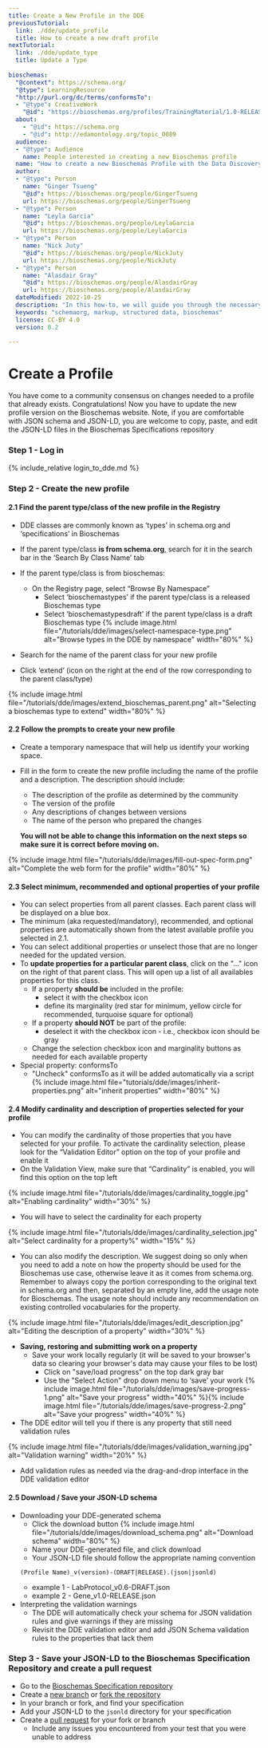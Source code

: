 ```yaml
---
title: Create a New Profile in the DDE
previousTutorial:
  link: ./dde/update_profile
  title: How to create a new draft profile
nextTutorial:
  link: ./dde/update_type
  title: Update a Type
  
bioschemas:
  "@context": https://schema.org/
  "@type": LearningResource
  "http://purl.org/dc/terms/conformsTo":
  - "@type": CreativeWork
    "@id": "https://bioschemas.org/profiles/TrainingMaterial/1.0-RELEASE"
  about:
    - "@id": https://schema.org
    - "@id": http://edamontology.org/topic_0089
  audience:
  - "@type": Audience
    name: People interested in creating a new Bioschemas profile
  name: "How to create a new Bioschemas Profile with the Data Discovery Engine (DDE) Schema Playground"
  author:
  - "@type": Person
    name: "Ginger Tsueng"
    "@id": https://bioschemas.org/people/GingerTsueng
    url: https://bioschemas.org/people/GingerTsueng
  - "@type": Person
    name: "Leyla Garcia"
    "@id": https://bioschemas.org/people/LeylaGarcia
    url: https://bioschemas.org/people/LeylaGarcia
  - "@type": Person
    name: "Nick Juty"
    "@id": https://bioschemas.org/people/NickJuty
    url: https://bioschemas.org/people/NickJuty
  - "@type": Person
    name: "Alasdair Gray"
    "@id": https://bioschemas.org/people/AlasdairGray
    url: https://bioschemas.org/people/AlasdairGray
  dateModified: 2022-10-25
  description: "In this how-to, we will guide you through the necessary steps in order to create a new Bioschemas profile"
  keywords: "schemaorg, markup, structured data, bioschemas"
  license: CC-BY 4.0
  version: 0.2

---
```

# Create a Profile

You have come to a community consensus on changes needed to a profile that already exists. Congratulations! Now you have to update the new profile version on the Bioschemas website. Note, if you are comfortable with JSON schema and JSON-LD, you are welcome to copy, paste, and edit the JSON-LD files in the Bioschemas Specifications repository

### Step 1 - Log in
{% include_relative login_to_dde.md %}

### Step 2 - Create the new profile
#### 2.1 Find the parent type/class of the new profile in the Registry
* DDE classes are commonly known as ‘types’ in schema.org and ‘specifications’ in Bioschemas
* If the parent type/class __is from schema.org__, search for it in the search bar in the ‘Search By Class Name’ tab
* If the parent type/class is from bioschemas:
  * On the Registry page, select “Browse By Namespace”
    * Select ‘bioschemastypes’ if the parent type/class is a released Bioschemas type
    * Select ‘bioschemastypesdraft’ if the parent type/class is a draft Bioschemas type
{% include image.html file="/tutorials/dde/images/select-namespace-type.png" alt="Browse types in the DDE by namespace" width="80%" %}

* Search for the name of the parent class for your new profile
* Click ‘extend’ (icon on the right at the end of the row corresponding to the parent class/type)

{% include image.html file="/tutorials/dde/images/extend_bioschemas_parent.png" alt="Selecting a bioschemas type to extend" width="80%" %}

#### 2.2 Follow the prompts to create your new profile
* Create a temporary namespace that will help us identify your working space.
* Fill in the form to create the new profile including the name of the profile and a description. The description should include:
  * The description of the profile as determined by the community
  * The version of the profile
  * Any descriptions of changes between versions
  * The name of the person who prepared the changes
  
  __You will not be able to change this information on the next steps so make sure it is correct before moving on.__

{% include image.html file="/tutorials/dde/images/fill-out-spec-form.png" alt="Complete the web form for the profile" width="80%" %}

#### 2.3 Select minimum, recommended and optional properties of your profile
* You can select properties from all parent classes. Each parent class will be displayed on a blue box. 
* The  minimum (aka requested/mandatory), recommended, and optional properties are automatically shown from the latest available profile you selected in 2.1.
* You can select additional properties or unselect those that are no longer needed for the updated version.
* To **update properties for a particular parent class**, click on the "..." icon on the right of that parent class. This will open up a list of all availables properties for this class. 
  * If a property **should be** included in the profile:
    * select it with the checkbox icon
    * define its marginality (red star for minimum, yellow circle for recommended, turquoise square for optional)
  * If a property **should NOT** be part of the profile:
    * deselect it with the checkbox icon - i.e., checkbox icon should be gray
  * Change the selection checkbox icon and marginality buttons as needed for each available property
* Special property: conformsTo
  * "Uncheck" conformsTo as it will be added automatically via a script
 {% include image.html file="tutorials/dde/images/inherit-properties.png" alt="inherit properties" width="80%" %}

#### 2.4 Modify cardinality and description of properties selected for your profile
* You can modify the cardinality of those properties that you have selected for your profile. To activate the cardinality selection, please look for the “Validation Editor” option on the top of your profile and enable it
* On the Validation View, make sure that “Cardinality” is enabled, you will find this option on the top left

{% include image.html file="/tutorials/dde/images/cardinality_toggle.jpg" alt="Enabling cardinality" width="30%" %}

* You will have to select the cardinality for each property 

{% include image.html file="/tutorials/dde/images/cardinality_selection.jpg" alt="Select cardinality for a property%" width="15%" %}

* You can also modify the description. We suggest doing so only when you need to add a note on how the property should be used for the Bioschemas use case, otherwise leave it as it comes from schema.org. Remember to always copy the portion corresponding to the original text in schema.org and then, separated by an empty line, add the usage note for Bioschemas. The usage note should include any recommendation on existing controlled vocabularies for the property.

{% include image.html file="/tutorials/dde/images/edit_description.jpg" alt="Editing the description of a property" width="30%" %}

* __Saving, restoring and submitting work on a property__
  * Save your work locally regularly (it will be saved to your browser's data so clearing your browser's data may cause your files to be lost)
    * Click on "save/load progress" on the top dark gray bar
    * Use the "Select Action" drop down menu to ‘save’ your work
{% include image.html file="/tutorials/dde/images/save-progress-1.png" alt="Save your progress" width="40%" %}{% include image.html file="/tutorials/dde/images/save-progress-2.png" alt="Save your progress" width="40%" %}
* The DDE editor will tell you if there is any property that still need validation rules

{% include image.html file="/tutorials/dde/images/validation_warning.jpg" alt="Validation warning" width="20%" %}

* Add validation rules as needed via the drag-and-drop interface in the DDE validation editor

#### 2.5 Download / Save your JSON-LD schema
* Downloading your DDE-generated schema
  * Click the download button 
{% include image.html file="/tutorials/dde/images/download_schema.png" alt="Download schema" width="80%" %}
  * Name your DDE-generated file, and click download
  * Your JSON-LD file should follow the appropriate naming convention
  ```
  (Profile Name)_v(version)-(DRAFT|RELEASE).(json|jsonld)
  ```
    * example 1 - LabProtocol_v0.6-DRAFT.json
    * example 2 - Gene_v1.0-RELEASE.json
* Interpreting the validation warnings
  * The DDE will automatically check your schema for JSON validation rules and give warnings if they are missing
  * Revisit the DDE validation editor and add JSON Schema validation rules to the properties that lack them

### Step 3 - Save your JSON-LD to the Bioschemas Specification Repository and create a pull request
* Go to the [Bioschemas Specification repository](https://github.com/BioSchemas/specifications) 
* Create a [new branch](https://docs.github.com/en/repositories/configuring-branches-and-merges-in-your-repository/managing-branches-in-your-repository/viewing-branches-in-your-repository) or [fork the repository](https://docs.github.com/en/get-started/quickstart/fork-a-repo)
* In your branch or fork, and find your specification
* Add your JSON-LD to the `jsonld` directory for your specification
* Create a [pull request](https://docs.github.com/en/pull-requests/collaborating-with-pull-requests/proposing-changes-to-your-work-with-pull-requests/creating-a-pull-request) for your fork or branch
  * Include any issues you encountered from your test that you were unable to address


